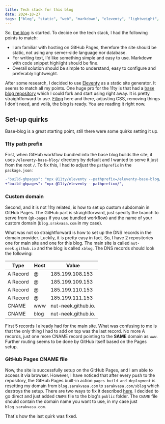```yaml
---
title: Tech stack for this blog
date: 2024-10-27
tags: ["blog", "static", "web", "markdown", "eleventy", "lightweight", "simple"]
---
```


So, <a href="/blog/001-post.md">the blog</a> is started. To decide on the tech stack, I had the following points to match:
* I am familiar with hosting on GitHub Pages, therefore the site should be static, not using any server-side language nor database.
* For writing text, I'd like something simple and easy to use. Markdown with code snippet highlight should be fine.
* Overall solution should be simple to understand, easy to configure and preferably lightweight.

After some research, I decided to use [Eleventy](https://www.11ty.dev/) as a static site generator. It seems to match all my points.
One huge pro for the 11ty is that had a [base blog repository](https://github.com/11ty/eleventy-base-blog) which I could fork and start using right away.
It is pretty straightforward to use. [Filing](https://en.wikipedia.org/wiki/File_(tool)) here and there, adjusting CSS, removing things I don't need, and voilà, the blog is ready.
You are reading it right now.

## Set-up quirks
Base-blog is a great starting point, still there were some quirks setting it up.

### 11ty path prefix
First, when GitHub workflow bundled into the base blog builds the site,
it uses `/eleventy-base-blog/` directory by default and I wanted to serve it just from the root `/`.
To fix this, I had to adjust the `pathprefix` in the `package.json`:
```diff
-"build-ghpages": "npx @11ty/eleventy --pathprefix=/eleventy-base-blog/",
+"build-ghpages": "npx @11ty/eleventy --pathprefix=/",
```
### Custom domain
Second, and it is not 11ty related, is how to set up custom subdomain in GitHub Pages.
The GitHub part is straightforward, just specify the branch to serve from (`gh-pages` if you use bundled workflow)
and the name of your custom domain (`blog.srakvasa.com` in my case).

What was not so straightforward is how to set up the DNS records in the domain provider.
Luckily, it is pretty easy in fact. So, I have 2 repositories one for main site and one for this blog.
The main site is called `nut-neek.github.io` and the blog is called `xblog`.
The DNS records should look the following:

| Type      | Host | Value               |
|-----------|------|---------------------|
| A Record  | @    | 185.199.108.153     |
| A Record	 | @    | 185.199.109.153     |
| A Record	 | @    | 185.199.110.153     |
| A Record	 | @    | 185.199.111.153     |
| CNAME     | www  | nut-neek.github.io. |
| CNAME     | blog | nut-neek.github.io. |

First 5 records I already had for the main site. What was confusing to me is that the only thing I had to add on top was the last record.
No more A records, just one more CNAME record pointing to the **SAME** domain as `www`. Further routing seems to be done by GitHub itself based on the Pages setup.

### GitHub Pages CNAME file
Now, the site is successfully setup on the GitHub Pages, and I am able to access it via browser.
However, I have noticed that after every push to the repository, the GitHub Pages built-in action `pages build and deployment` is resetting my domain from
`blog.sarakvasa.com` to `sarakvasa.com/xblog` which destroys the setup.
There are two ways to fix it described [here](https://github.com/peaceiris/actions-gh-pages?tab=readme-ov-file#%EF%B8%8F-add-cname-file-cname).
I decided to go direct and just added `CNAME` file to the blog's `public` folder. The `CNAME` file should contain the domain name you want to use, in my case just `blog.sarakvasa.com`.

That`s how the last quirk was fixed.
